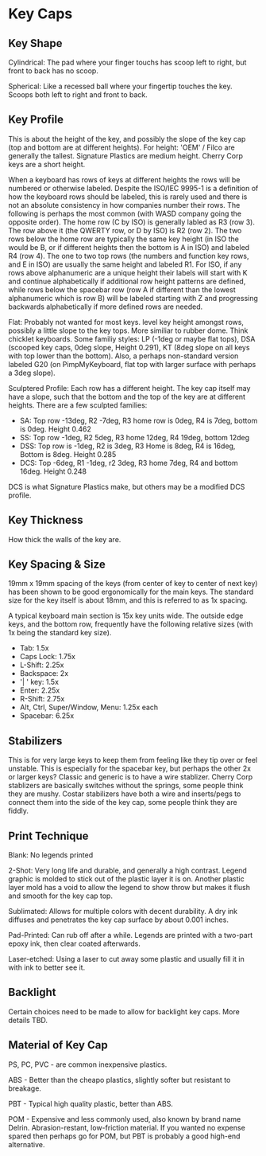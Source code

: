 # Key Caps

## Key Shape

Cylindrical: The pad where your finger touchs has scoop left to right, but front to back has no scoop.

Spherical: Like a recessed ball where your fingertip touches the key. Scoops both left to right and front to back.

## Key Profile

This is about the height of the key, and possibly the slope of the key cap (top and bottom are at different heights). For height: 'OEM' / Filco are generally the tallest. Signature Plastics are medium height. Cherry Corp keys are a short height.

When a keyboard has rows of keys at different heights the rows will be numbered or otherwise labeled. Despite the ISO/IEC 9995-1 is a definition of how the keyboard rows should be labeled, this is rarely used and there is not an absolute consistency in how companies number their rows. The following is perhaps the most common (with WASD company going the opposite order). The home row (C by ISO) is generally labled as R3 (row 3). The row above it (the QWERTY row, or D by ISO) is R2 (row 2). The two rows below the home row are typically the same key height (in ISO the would be B, or if different heights then the bottom is A in ISO) and labeled R4 (row 4). The one to two top rows (the numbers and function key rows, and E in ISO) are usually the same height and labeled R1. For ISO, if any rows above alphanumeric are a unique height their labels will start with K and continue alphabetically if additional row height patterns are defined, while rows below the spacebar row (row A if different than the lowest alphanumeric which is row B) will be labeled starting with Z and progressing backwards alphabetically if more defined rows are needed.

Flat: Probably not wanted for most keys. level key height amongst rows, possibly a little slope to the key tops. More similiar to rubber dome. Think chicklet keyboards. Some familiy styles: LP (-1deg or maybe flat tops), DSA (scooped key caps, 0deg slope, Height 0.291), KT (8deg slope on all keys with top lower than the bottom). Also, a perhaps non-standard version labeled G20 (on PimpMyKeyboard, flat top with larger surface with perhaps a 3deg slope).

Sculptered Profile: Each row has a different height. The key cap itself may have a slope, such that the bottom and the top of the key are at different heights. There are a few sculpted families:

- SA: Top row -13deg, R2 -7deg, R3 home row is 0deg, R4 is 7deg, bottom is 0deg. Height 0.462
- SS: Top row -1deg, R2 5deg, R3 home 12deg, R4 19deg, bottom 12deg
- DSS: Top row is -1deg, R2 is 3deg, R3 Home is 8deg, R4 is 16deg, Bottom is 8deg. Height 0.285
- DCS: Top -6deg, R1 -1deg, r2 3deg, R3 home 7deg, R4 and bottom 16deg. Height 0.248

DCS is what Signature Plastics make, but others may be a modified DCS profile.

## Key Thickness

How thick the walls of the key are.

## Key Spacing & Size

19mm x 19mm spacing of the keys (from center of key to center of next key) has been shown to be good ergonomically for the main keys. The standard size for the key itself is about 18mm, and this is referred to as 1x spacing.

A typical keyboard main section is 15x key units wide. The outside edge keys, and the bottom row, frequently have the following relative sizes (with 1x being the standard key size).

- Tab: 1.5x
- Caps Lock: 1.75x
- L-Shift: 2.25x
- Backspace: 2x
- '| \' key: 1.5x
- Enter: 2.25x
- R-Shift: 2.75x
- Alt, Ctrl, Super/Window, Menu: 1.25x each
- Spacebar: 6.25x

## Stabilizers

This is for very large keys to keep them from feeling like they tip over or feel unstable. This is especially for the spacebar key, but perhaps the other 2x or larger keys? Classic and generic is to have a wire stablizer. Cherry Corp stablizers are basically switches without the springs, some people think they are mushy. Costar stabilizers have both a wire and inserts/pegs to connect them into the side of the key cap, some people think they are fiddly.

## Print Technique

Blank: No legends printed

2-Shot: Very long life and durable, and generally a high contrast. Legend graphic is molded to stick out of the plastic layer it is on. Another plastic layer mold has a void to allow the legend to show throw but makes it flush and smooth for the key cap top.

Sublimated: Allows for multiple colors with decent durability. A dry ink diffuses and penetrates the key cap surface by about 0.001 inches.

Pad-Printed: Can rub off after a while. Legends are printed with a two-part epoxy ink, then clear coated afterwards.

Laser-etched: Using a laser to cut away some plastic and usually fill it in with ink to better see it.

## Backlight

Certain choices need to be made to allow for backlight key caps. More details TBD.

## Material of Key Cap

PS, PC, PVC - are common inexpensive plastics.

ABS - Better than the cheapo plastics, slightly softer but resistant to breakage.

PBT - Typical high quality plastic, better than ABS.

POM - Expensive and less commonly used, also known by brand name Delrin. Abrasion-restant, low-friction material. If you wanted no expense spared then perhaps go for POM, but PBT is probably a good high-end alternative.

